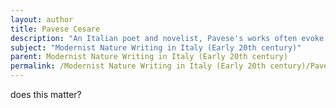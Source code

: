 ```yaml
---
layout: author
title: Pavese Cesare
description: "An Italian poet and novelist, Pavese's works often evoke the rural landscapes of Italy, blending themes of nature with existential reflection. His modernist approach offers an introspective view of humanity's connection to the environment."
subject: "Modernist Nature Writing in Italy (Early 20th century)"
parent: Modernist Nature Writing in Italy (Early 20th century)
permalink: /Modernist Nature Writing in Italy (Early 20th century)/Pavese Cesare/
---
```


does this matter?
